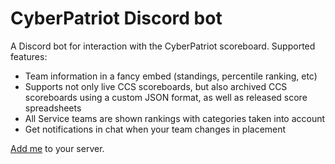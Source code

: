 # CyberPatriot Discord bot
A Discord bot for interaction with the CyberPatriot scoreboard.
Supported features:
- Team information in a fancy embed (standings, percentile ranking, etc)
- Supports not only live CCS scoreboards, but also archived CCS scoreboards using a custom JSON format, as well as released score spreadsheets
- All Service teams are shown rankings with categories taken into account
- Get notifications in chat when your team changes in placement

[Add me](https://discordapp.com/oauth2/authorize?client_id=389204961717649408&permissions=510016&scope=bot) to your server.
